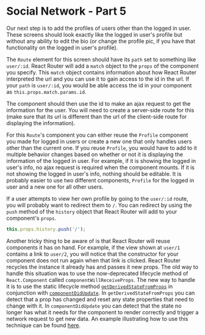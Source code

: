 # Social Network - Part 5

Our next step is to add the profiles of users other than the logged in user. These screens should look exactly like the logged in user's profile but without any ability to edit the bio (or change the profile pic, if you have that functionality on the logged in user's profile).

The `Route` element for this screen should have its `path` set to something like `user/:id`. React Router will add a `match` object to the `props` of the component you specify. This `match` object contains information about how React Router interpreted the url and you can use it to gain access to the id in the url. If your `path` is `user/:id`, you would be able access the id in your component as `this.props.match.params.id`.

The component should then use the id to make an ajax request to get the information for the user. You will need to create a server-side route for this (make sure that its url is different than the url of the client-side route for displaying the information).

For this `Route`'s component you can either reuse the `Profile` component you made for logged in users or create a new one that only handles users other than the current one. If you reuse `Profile`, you would have to add to it multiple behavior changes based on whether or not it is displaying the information of the logged in user. For example, if it is showing the logged in user's info, no ajax request is required when the component mounts. If it is not showing the logged in user's info, nothing should be editable. It is probably easier to use two different components, `Profile` for the logged in user and a new one for all other users.

If a user attempts to view her own profile by going to the `user/:id` route, you will probably want to redirect them to `/`. You can redirect by using the `push` method of the `history` object that React Router will add to your component's `props`.

```js
this.props.history.push('/');
```

Another tricky thing to be aware of is that React Router will reuse components it has on hand. For example, if the view shown at `user/1` contains a link to `user/2`, you will notice that the constructor for your component does not run again when that link is clicked. React Router recycles the instance it already has and passes it new props. The old way to handle this situation was to use the now-deprecated lifecycle method of `React.Component` called `componentWillReceiveProps`. The new way to handle it is to use the static lifecycle method [`getDerivedStateFromProps`](https://reactjs.org/docs/react-component.html#static-getderivedstatefromprops) in conjunction with [`componentDidUpdate`](https://reactjs.org/docs/react-component.html#componentdidupdate). In `getDerivedStateFromProps` you can detect that a prop has changed and reset any state properties that need to change with it. In `componentDidUpdate` you can detect that the state no longer has what it needs for the component to render correctly and trigger a network request to get new data. An example illustrating how to use this technique can be found [here](https://reactjs.org/blog/2018/03/27/update-on-async-rendering.html#fetching-external-data-when-props-change).
